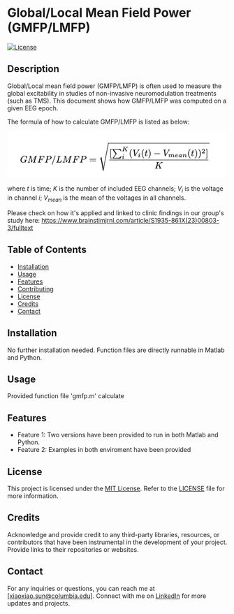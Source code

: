# Global/Local Mean Field Power (GMFP/LMFP)

[![License](https://img.shields.io/badge/License-MIT-blue.svg)](https://opensource.org/licenses/MIT)

## Description

Global/Local mean field power (GMFP/LMFP) is often used to measure the global excitability in studies of non-invasive neuromodulation treatments (such as TMS). This document shows how GMFP/LMFP was computed on a given EEG epoch.

The formula of how to calculate GMFP/LMFP is listed as below:

![Example Image](gmfp_formula.png)


where $t$ is time; $K$ is the number of included EEG channels; $V_{i}$ is the voltage in channel $i$; $V_{mean}$ is the mean of the voltages in all channels. 

Please check on how it's applied and linked to clinic findings in our group's study here: https://www.brainstimjrnl.com/article/S1935-861X(23)00803-3/fulltext

## Table of Contents

- [Installation](#installation)
- [Usage](#usage)
- [Features](#features)
- [Contributing](#contributing)
- [License](#license)
- [Credits](#credits)
- [Contact](#contact)

## Installation

No further installation needed. Function files are directly runnable in Matlab and Python. 

## Usage

Provided function file 'gmfp.m' calculate  

## Features

- Feature 1: Two versions have been provided to run in both Matlab and Python. 
- Feature 2: Examples in both enviroment have been provided 

## License

This project is licensed under the [MIT License](https://opensource.org/licenses/MIT). Refer to the [LICENSE](LICENSE) file for more information.

## Credits

Acknowledge and provide credit to any third-party libraries, resources, or contributors that have been instrumental in the development of your project. Provide links to their repositories or websites.

## Contact

For any inquiries or questions, you can reach me at [xiaoxiao.sun@columbia.edu]. Connect with me on [LinkedIn](https://www.linkedin.com/in/xiaoxiao-sun-b66012274/) for more updates and projects.

